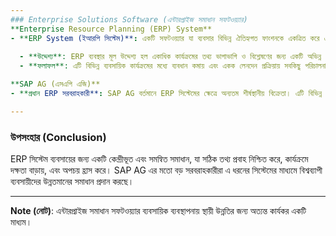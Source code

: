 ```yaml
---
### Enterprise Solutions Software (এন্টারপ্রাইজ সমাধান সফটওয়্যার)
**Enterprise Resource Planning (ERP) System**  
- **ERP System (ইআরপি সিস্টেম)**: একটি সফটওয়্যার যা ব্যবসার বিভিন্ন ঐতিহ্যগত ফাংশনকে একত্রিত করে একটি মডিউলে পরিণত করে, যার মাধ্যমে একক লেনদেন সহজেই কার্যকরভাবে কার্যক্রম পরিচালনা করে।
  
  - **উদ্দেশ্য**: ERP ব্যবস্থার মূল উদ্দেশ্য হল একাধিক কার্যক্রমের তথ্য ভাগাভাগি ও বিশ্লেষণের জন্য একটি অভিন্ন প্ল্যাটফর্ম প্রদান করা।
  - **ফলাফল**: এটি বিভিন্ন ব্যবসায়িক কার্যক্রমের মধ্যে ব্যবধান কমায় এবং একক লেনদেন প্রক্রিয়ায় সবকিছু পরিচালনা করতে সক্ষম করে।

**SAP AG (এসএপি এজি)**  
- **প্রধান ERP সরবরাহকারী**: SAP AG বর্তমানে ERP সিস্টেমের ক্ষেত্রে অন্যতম শীর্ষস্থানীয় বিক্রেতা। এটি বিভিন্ন শিল্পের ব্যবসায়িক প্রয়োজন মেটানোর জন্য বিস্তৃত সমাধান প্রদান করে।

---
```


### উপসংহার (Conclusion)

ERP সিস্টেম ব্যবসায়ের জন্য একটি কেন্দ্রীভূত এবং সমন্বিত সমাধান, যা সঠিক তথ্য প্রবাহ নিশ্চিত করে, কার্যক্রমে দক্ষতা বাড়ায়, এবং অপচয় হ্রাস করে। SAP AG এর মতো বড় সরবরাহকারীরা এ ধরনের সিস্টেমের মাধ্যমে বিশ্বব্যাপী ব্যবসায়ীদের উন্নতমানের সমাধান প্রদান করছে।

--- 

**Note (নোট)**: এন্টারপ্রাইজ সমাধান সফটওয়্যার ব্যবসায়িক ব্যবস্থাপনায় স্থায়ী উন্নতির জন্য অত্যন্ত কার্যকর একটি মাধ্যম।
